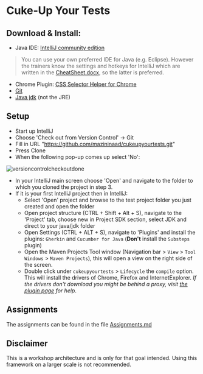 Cuke-Up Your Tests
==================

## Download & Install:

- Java IDE: [IntelliJ community edition](https://www.jetbrains.com/idea/download/#section=windows) 
> You can use your own preferred IDE for Java (e.g. Eclipse). However the trainers know the settings and hotkeys for IntelliJ which are written in the [CheatSheet.docx](CheatSheet.docx), so the latter is preferred.
- Chrome Plugin: [CSS Selector Helper for Chrome](https://chrome.google.com/webstore/detail/css-selector-helper-for-c/gddgceinofapfodcekopkjjelkbjodin)
- [Git](https://git-scm.com)
- [Java jdk](http://www.oracle.com/technetwork/java/javase/downloads/index.html) (not the JRE)


## Setup

- Start up IntelliJ
- Choose 'Check out from Version Control' -> Git
- Fill in URL "https://github.com/mazininaad/cukeupyourtests.git"
- Press Clone
- When the following pop-up comes up select 'No': 

![versioncontrolcheckoutdone](https://user-images.githubusercontent.com/15871496/39982468-bf4640f6-5754-11e8-9c71-2c9970159400.png)   


- In your IntelliJ main screen choose 'Open' and navigate to the folder to which you cloned the project in step 3.
- If it is your first IntelliJ project then in IntelliJ:
    - Select 'Open' project and browse to the test project folder you just created and open the folder
    - Open project structure (CTRL + Shift + Alt + S), navigate to the 'Project' tab, choose new in Project SDK section, select JDK and direct to your java/jdk folder
    - Open Settings (CTRL + ALT + S), navigate to 'Plugins' and install the plugins: `Gherkin` and `Cucumber for Java` (**Don't** install the `Substeps` plugin)
	- Open the Maven Projects Tool window (Navigation bar > `View` > `Tool Windows` > `Maven Projects`), this will open a view on the right side of the screen.
	- Double click under `cukeupyourtests` > `Lifecycle` the `compile` option. This will install the drivers of Chrome, Firefox and InternetExplorer. _If the drivers don't download you might be behind a proxy, visit [the plugin page](https://github.com/webdriverextensions/webdriverextensions-maven-plugin#using-a-proxy) for help_.

  

## Assignments
The assignments can be found in the file [Assignments.md](Assignments.md)

## Disclaimer
This is a workshop architecture and is only for that goal intended. Using this framework on a larger scale is not recommended.
